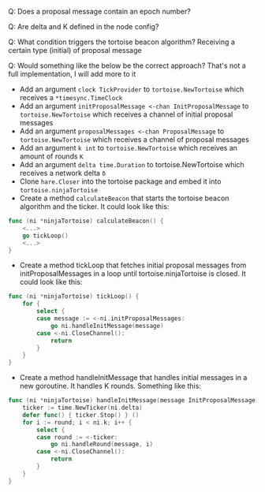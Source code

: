 Q: Does a proposal message contain an epoch number?

Q: Are delta and K defined in the node config?

Q: What condition triggers the tortoise beacon algorithm? Receiving a certain type (initial) of proposal message

Q: Would something like the below be the correct approach? That's not a full implementation, I will add more to it

- Add an argument `clock TickProvider` to `tortoise.NewTortoise` which receives a `*timesync.TimeClock`
- Add an argument `initProposalMessage <-chan InitProposalMessage` to `tortoise.NewTortoise` which receives a channel of initial proposal messages
- Add an argument `proposalMessages <-chan ProposalMessage` to `tortoise.NewTortoise` which receives a channel of proposal messages 
- Add an argument `k int` to `tortoise.NewTortoise` which receives an amount of rounds `K`
- Add an argument `delta time.Duration` to tortoise.NewTortoise which receives a network delta `δ`
- Clone `hare.Closer` into the tortoise package and embed it into `tortoise.ninjaTortoise`
- Create a method `calculateBeacon` that starts the tortoise beacon algorithm and the ticker. It could look like this:
```go
func (ni *ninjaTortoise) calculateBeacon() {
    <...>
    go tickLoop()
    <...>
}
```

- Create a method tickLoop that fetches initial proposal messages from initProposalMessages in a loop until tortoise.ninjaTortoise is closed. It could look like this:
  
```go
func (ni *ninjaTortoise) tickLoop() {
	for {
		select {
		case message := <-ni.initProposalMessages:
			go ni.handleInitMessage(message)
		case <-ni.CloseChannel():
			return
		}
	}
}
```

- Create a method handleInitMessage that handles initial messages in a new goroutine. It handles K rounds. Something like this:
 
```go
func (ni *ninjaTortoise) handleInitMessage(message InitProposalMessage) {
    ticker := time.NewTicker(ni.delta)
    defer func() { ticker.Stop() } ()
    for i := round; i < ni.k; i++ {
        select {
        case round := <-ticker:
            go ni.handleRound(message, i)
        case <-ni.CloseChannel():
            return
        }
    }
}
``` 